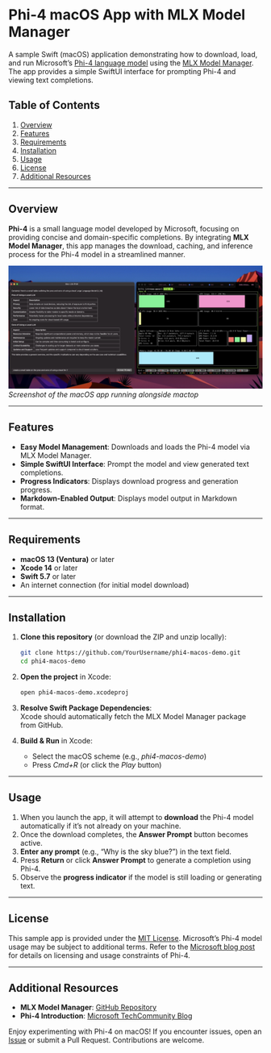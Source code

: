 # Phi-4 macOS App with MLX Model Manager

A sample Swift (macOS) application demonstrating how to download, load, and run Microsoft’s [Phi-4 language model](https://techcommunity.microsoft.com/blog/aiplatformblog/introducing-phi-4-microsoft%E2%80%99s-newest-small-language-model-specializing-in-comple/4357090) using the [MLX Model Manager](https://github.com/kunal732/MLX-Model-Manager). The app provides a simple SwiftUI interface for prompting Phi-4 and viewing text completions.

## Table of Contents

1. [Overview](#overview)
2. [Features](#features)
3. [Requirements](#requirements)
4. [Installation](#installation)
5. [Usage](#usage)
6. [License](#license)
7. [Additional Resources](#additional-resources)

---

## Overview

**Phi-4** is a small language model developed by Microsoft, focusing on providing concise and domain-specific completions. By integrating **MLX Model Manager**, this app manages the download, caching, and inference process for the Phi-4 model in a streamlined manner.

![Phi-4 Demo Screenshot](./phi4-swift-screenshot.png)  
*Screenshot of the macOS app running alongside mactop*

---

## Features

- **Easy Model Management**: Downloads and loads the Phi-4 model via MLX Model Manager.
- **Simple SwiftUI Interface**: Prompt the model and view generated text completions.
- **Progress Indicators**: Displays download progress and generation progress.
- **Markdown-Enabled Output**: Displays model output in Markdown format.

---

## Requirements

- **macOS 13 (Ventura)** or later
- **Xcode 14** or later
- **Swift 5.7** or later
- An internet connection (for initial model download)

---

## Installation

1. **Clone this repository** (or download the ZIP and unzip locally):

    ```bash
    git clone https://github.com/YourUsername/phi4-macos-demo.git
    cd phi4-macos-demo
    ```

2. **Open the project** in Xcode:

    ```bash
    open phi4-macos-demo.xcodeproj
    ```

3. **Resolve Swift Package Dependencies**:  
   Xcode should automatically fetch the MLX Model Manager package from GitHub.

4. **Build & Run** in Xcode:
    - Select the macOS scheme (e.g., *phi4-macos-demo*)
    - Press *Cmd+R* (or click the *Play* button)

---

## Usage

1. When you launch the app, it will attempt to **download** the Phi-4 model automatically if it’s not already on your machine.
2. Once the download completes, the **Answer Prompt** button becomes active.
3. **Enter any prompt** (e.g., “Why is the sky blue?”) in the text field.
4. Press **Return** or click **Answer Prompt** to generate a completion using Phi-4.
5. Observe the **progress indicator** if the model is still loading or generating text.

---

## License

This sample app is provided under the [MIT License](LICENSE). Microsoft’s Phi-4 model usage may be subject to additional terms. Refer to the [Microsoft blog post](https://techcommunity.microsoft.com/blog/aiplatformblog/introducing-phi-4-microsoft%E2%80%99s-newest-small-language-model-specializing-in-comple/4357090) for details on licensing and usage constraints of Phi-4.

---

## Additional Resources

- **MLX Model Manager**: [GitHub Repository](https://github.com/kunal732/MLX-Model-Manager)
- **Phi-4 Introduction**: [Microsoft TechCommunity Blog](https://techcommunity.microsoft.com/blog/aiplatformblog/introducing-phi-4-microsoft%E2%80%99s-newest-small-language-model-specializing-in-comple/4357090)

Enjoy experimenting with Phi-4 on macOS! If you encounter issues, open an [Issue](https://github.com/YourUsername/phi4-macos-demo/issues) or submit a Pull Request. Contributions are welcome.


